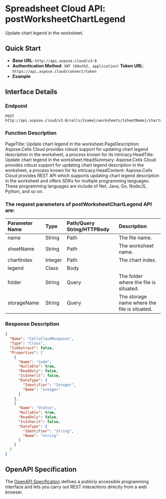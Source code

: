 
# **Spreadsheet Cloud API: postWorksheetChartLegend**

Update chart legend in the worksheet. 


## **Quick Start**

- **Base URL**: `http://api.aspose.cloud/v3.0`
- **Authentication Method**: `JWT (OAuth2, application)`  **Token URL**: `https://api.aspose.cloud/connect/token`
- **Example** 

## **Interface Details**

### **Endpoint** 

```
POST http://api.aspose.cloud/v3.0/cells/{name}/worksheets/{sheetName}/charts/{chartIndex}/legend
```
### **Function Description**
PageTitle: Update chart legend in the worksheet.PageDescription: Aspose.Cells Cloud provides robust support for updating chart legend description in the worksheet, a process known for its intricacy.HeadTitle: Update chart legend in the worksheet.HeadSummary: Aspose.Cells Cloud provides robust support for updating chart legend description in the worksheet, a process known for its intricacy.HeadContent: Aspose.Cells Cloud provides REST API which supports updating chart legend description in the worksheet and offers SDKs for multiple programming languages. These programming languages are include of Net, Java, Go, NodeJS, Python, and so on.

### The request parameters of **postWorksheetChartLegend** API are: 

| Parameter Name | Type | Path/Query String/HTTPBody | Description | 
| :- | :- | :- |:- | 
|name|String|Path|The file name.|
|sheetName|String|Path|The worksheet name.|
|chartIndex|Integer|Path|The chart index.|
|legend|Class|Body||
|folder|String|Query|The folder where the file is situated.|
|storageName|String|Query|The storage name where the file is situated.|

### **Response Description**
```json
{
  "Name": "CellsCloudResponse",
  "Type": "Class",
  "IsAbstract": false,
  "Properties": [
    {
      "Name": "Code",
      "Nullable": true,
      "ReadOnly": false,
      "IsInherit": false,
      "DataType": {
        "Identifier": "Integer",
        "Name": "integer"
      }
    },
    {
      "Name": "Status",
      "Nullable": true,
      "ReadOnly": false,
      "IsInherit": false,
      "DataType": {
        "Identifier": "String",
        "Name": "string"
      }
    }
  ]
}
```


## OpenAPI Specification

The [OpenAPI Specification](https://reference.aspose.cloud/cells/#/ChartsController/PostWorksheetChartLegend) defines a publicly accessible programming interface and lets you carry out REST interactions directly from a web browser.
